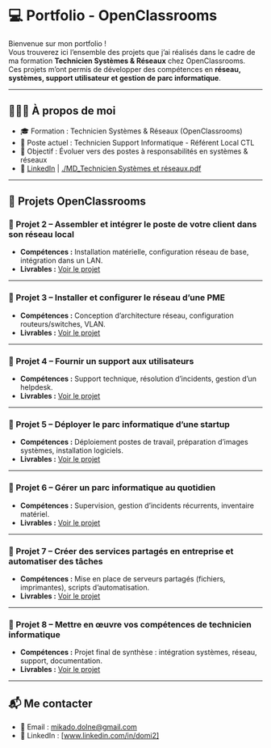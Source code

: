 # 💻 Portfolio - OpenClassrooms

Bienvenue sur mon portfolio !  
Vous trouverez ici l’ensemble des projets que j’ai réalisés dans le cadre de ma formation **Technicien Systèmes & Réseaux** chez OpenClassrooms.  
Ces projets m’ont permis de développer des compétences en **réseau, systèmes, support utilisateur et gestion de parc informatique**.  

---

## 👨🏽‍💻 À propos de moi
- 🎓 Formation : Technicien Systèmes & Réseaux (OpenClassrooms)  
- 💼 Poste actuel : Technicien Support Informatique - Référent Local CTL
- 🎯 Objectif : Évoluer vers des postes à responsabilités en systèmes & réseaux  
- 🔗 [LinkedIn](https://www.linkedin.com/) | [./MD_Technicien Systèmes et réseaux.pdf](#)  

---

## 📂 Projets OpenClassrooms

### 🔹 Projet 2 – Assembler et intégrer le poste de votre client dans son réseau local
- **Compétences :** Installation matérielle, configuration réseau de base, intégration dans un LAN.  
- **Livrables :** [Voir le projet](./MD_P2_assemblez-et-integrez-le-poste-de-votre-client-dans-son-reseau-local_2023-09-01)

---

### 🔹 Projet 3 – Installer et configurer le réseau d’une PME
- **Compétences :** Conception d’architecture réseau, configuration routeurs/switches, VLAN.  
- **Livrables :** [Voir le projet](./MD_P3_installez-et-configurez-le-reseau-dune-pme_2023-09-27)

---

### 🔹 Projet 4 – Fournir un support aux utilisateurs
- **Compétences :** Support technique, résolution d’incidents, gestion d’un helpdesk.  
- **Livrables :** [Voir le projet](./MD_P4_fournissez-un-support-aux-utilisateurs-1_2023-10-16)

---

### 🔹 Projet 5 – Déployer le parc informatique d’une startup
- **Compétences :** Déploiement postes de travail, préparation d’images systèmes, installation logiciels.  
- **Livrables :** [Voir le projet](./MD_P5_deployez-le-parc-informatique-dune-start-up-1_2023-11-14)

---

### 🔹 Projet 6 – Gérer un parc informatique au quotidien
- **Compétences :** Supervision, gestion d’incidents récurrents, inventaire matériel.  
- **Livrables :** [Voir le projet](./MD_P6_gerez-un-parc-informatique-au-quotidien-1_2023-12-05)

---

### 🔹 Projet 7 – Créer des services partagés en entreprise et automatiser des tâches
- **Compétences :** Mise en place de serveurs partagés (fichiers, imprimantes), scripts d’automatisation.  
- **Livrables :** [Voir le projet](./MD_P7_creez-des-services-partages-en-entreprise-et-automatisez-des-taches-1_2024-01-09)

---

### 🔹 Projet 8 – Mettre en œuvre vos compétences de technicien informatique
- **Compétences :** Projet final de synthèse : intégration systèmes, réseau, support, documentation.  
- **Livrables :** [Voir le projet](./PMD_P8_mettez-en-oeuvre-vos-competences-de-technicien-informatique-1_2024-05-01)

---

## 📬 Me contacter
- 📧 Email : mikado.dolne@gmail.com  
- 🔗 LinkedIn : [www.linkedin.com/in/domi2]    
